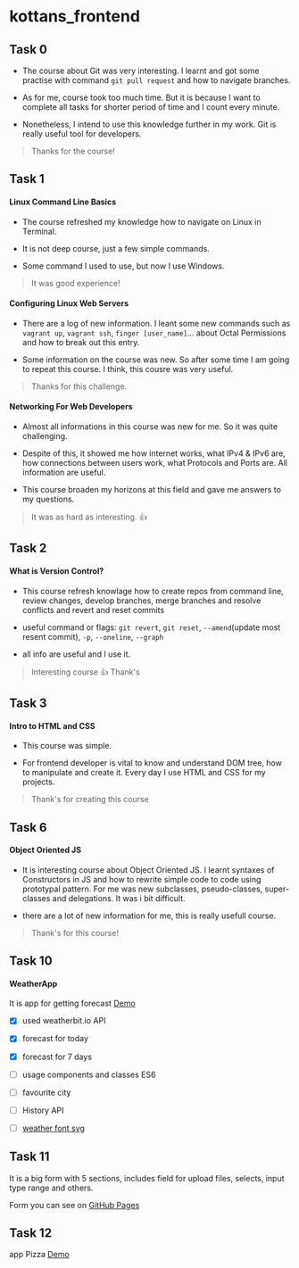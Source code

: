 # kottans_frontend

## Task 0

* The course about Git was very interesting. I learnt and got some practise with command `git pull request` and how to navigate branches.

* As for me, course took too much time. But it is because I want to complete all tasks for shorter period of time and I count every  minute.

* Nonetheless, I intend to use this knowledge further in my work. Git is really useful tool for developers.

> Thanks for the course!


## Task 1

#### Linux Command Line Basics

* The course refreshed my knowledge how to navigate on Linux in Terminal.

* It is not deep course, just a few simple commands.

* Some command I used to use, but now I use Windows.

> It was good experience!

#### Configuring Linux Web Servers

* There are a log of new information. I leant some new commands such as `vagrant up`, `vagrant ssh`, `finger [user_name]`... about Octal Permissions and how to break out this entry.

* Some information on the course was new. So after some time I am going to repeat this course. I think, this cousre was very useful.

> Thanks for this challenge.

#### Networking For Web Developers

* Almost all informations in this course was new for me. So it was quite challenging.

* Despite of this, it showed me how internet works, what IPv4 & IPv6 are, how connections between users work, what Protocols and Ports are. All information are useful.

* This course broaden my horizons at this field and gave me answers to my questions.

> It was as hard as interesting. :thumbsup:

## Task 2

#### What is Version Control?

* This course refresh knowlage how to create repos from command line, review changes, develop branches, merge branches and resolve conflicts and revert and reset commits

* useful command or flags: 
	`git revert`, `git reset`, `--amend`(update most resent commit), `-p`, `--oneline`, `--graph`

* all info are useful and I use it. 

> Interesting course :thumbsup: Thank's 

## Task 3

#### Intro to HTML and CSS

* This course was simple.

* For frontend developer is vital to know and understand DOM tree, how to manipulate and create it. Every day I use HTML and CSS for my projects.

> Thank's for creating this course


## Task 6

#### Object Oriented JS

* It is interesting course about Object Oriented JS. I learnt syntaxes of Constructors in JS and how to rewrite simple code to code using prototypal pattern. For me was new subclasses, pseudo-classes, super-classes and delegations. It was i bit difficult.

* there are a lot of new information for me, this is really usefull course.

>  Thank's for this course!


## Task 10

#### WeatherApp

It is app for getting forecast [Demo](https://victoriiaklubchuk.github.io/kottans_frontend/task_10/dist/)


- [x] used weatherbit.io API
- [x] forecast for today
- [x] forecast for 7 days
- [ ] usage components and classes ES6
- [ ] favourite city
- [ ] History API
- [ ] [weather font svg](http://erikflowers.github.io/weather-icons/)


## Task 11

It is a big form with 5 sections, includes field for upload files, selects, input type range and others.

Form you can see on [GitHub Pages](https://victoriiaklubchuk.github.io/kottans_frontend/task_11/dist/ )


## Task 12

app Pizza  [Demo](https://victoriiaklubchuk.github.io/kottans_frontend/task_12/dist/)